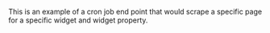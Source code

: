 This is an example of a cron job end point that would scrape a specific page for a specific widget and widget property.